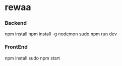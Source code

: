 # rewaa


### Backend
npm install
npm install -g nodemon
sudo npm run dev
 
### FrontEnd
npm install
sudo npm start
